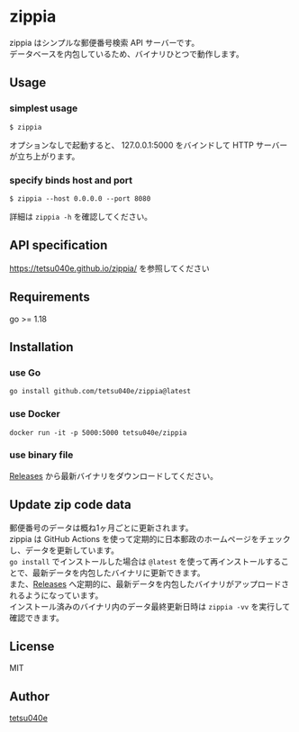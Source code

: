 # zippia

zippia はシンプルな郵便番号検索 API サーバーです。  
データベースを内包しているため、バイナリひとつで動作します。  

## Usage

### simplest usage
```
$ zippia
```
オプションなしで起動すると、 127.0.0.1:5000 をバインドして HTTP サーバーが立ち上がります。

### specify binds host and port

```
$ zippia --host 0.0.0.0 --port 8080
```

詳細は `zippia -h` を確認してください。

## API specification

https://tetsu040e.github.io/zippia/ を参照してください


## Requirements

go >= 1.18

## Installation

### use Go
```
go install github.com/tetsu040e/zippia@latest
```

### use Docker 
```
docker run -it -p 5000:5000 tetsu040e/zippia
```

### use binary file

[Releases](https://github.com/tetsu040e/zippia/releases/latest) から最新バイナリをダウンロードしてください。

## Update zip code data

郵便番号のデータは概ね1ヶ月ごとに更新されます。  
zippia は GitHub Actions を使って定期的に日本郵政のホームページをチェックし、データを更新しています。  
`go install` でインストールした場合は `@latest` を使って再インストールすることで、最新データを内包したバイナリに更新できます。　　  
また、[Releases](https://github.com/tetsu040e/zippia/releases/latest) へ定期的に、最新データを内包したバイナリがアップロードされるようになっています。  
インストール済みのバイナリ内のデータ最終更新日時は `zippia -vv` を実行して確認できます。

## License

MIT

## Author

[tetsu040e](https://github.com/tetsu040e)
